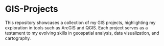 # GIS-Projects
This repository showcases a collection of my GIS projects, highlighting my exploration in tools such as ArcGIS and QGIS. Each project serves as a testament to my evolving skills in geospatial analysis, data visualization, and cartography.
